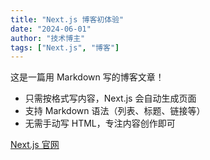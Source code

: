 ```yaml
---
title: "Next.js 博客初体验"
date: "2024-06-01"
author: "技术博主"
tags: ["Next.js", "博客"]
---
```


这是一篇用 Markdown 写的博客文章！

- 只需按格式写内容，Next.js 会自动生成页面
- 支持 Markdown 语法（列表、标题、链接等）
- 无需手动写 HTML，专注内容创作即可

[Next.js 官网](https://nextjs.org/)